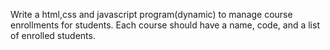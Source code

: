 Write a html,css and javascript program(dynamic) to manage course enrollments for students. Each course should have a name, code, and a list of enrolled students.
